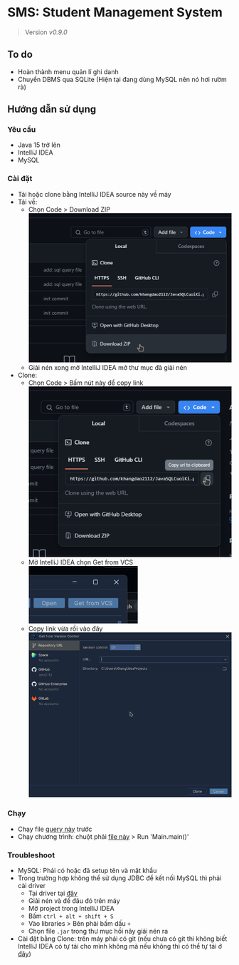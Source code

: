 # SMS: Student Management System
> Version *v0.9.0*

## To do
- Hoàn thành menu quản lí ghi danh
- Chuyển DBMS qua SQLite (Hiện tại đang dùng MySQL nên nó hơi rườm rà)

## Hướng dẫn sử dụng
### Yêu cầu
- Java 15 trở lên
- IntelliJ IDEA
- MySQL

### Cài đặt
- Tải hoặc clone bằng IntelliJ IDEA source này về máy
- Tải về:
  - Chọn Code > Download ZIP  
  ![](img/downloadzip.png)
  - Giải nén xong mở IntelliJ IDEA mở thư mục đã giải nén
- Clone:
  - Chọn Code > Bấm nút này để copy link  
  ![](img/clonerepo.png)
  - Mở IntelliJ IDEA chọn Get from VCS  
  ![](img/getfromvcs.png)
  - Copy link vừa rồi vào đây  
  ![](img/gitclone.png)

### Chạy
- Chạy file [query này](src/main/java/app/program/data/console.sql) trước
- Chạy chương trình: chuột phải [file này](src/main/java/app/Main.java) > Run 'Main.main()'
    
### Troubleshoot
- MySQL: Phải có hoặc đã setup tên và mật khẩu
- Trong trường hợp không thể sử dụng JDBC để kết nối MySQL thì phải cài driver
  - Tại driver tại [đây](https://cdn.mysql.com//Downloads/Connector-J/mysql-connector-j-8.4.0.zip)
  - Giải nén và để đâu đó trên máy
  - Mở project trong IntelliJ IDEA
  - Bấm `ctrl + alt + shift + S`
  - Vào libraries > Bên phải bấm dấu `+`
  - Chọn file `.jar` trong thư mục hồi nãy giải nén ra
- Cài đặt bằng Clone: trên máy phải có git (nếu chưa có git thì không biết IntelliJ IDEA có tự tải cho mình không mà nếu không thì có thể tự tải ở [đây](https://objects.githubusercontent.com/github-production-release-asset-2e65be/23216272/5f9e16a0-35b4-4c55-a28a-4405fe0e3346?X-Amz-Algorithm=AWS4-HMAC-SHA256&X-Amz-Credential=AKIAVCODYLSA53PQK4ZA%2F20240513%2Fus-east-1%2Fs3%2Faws4_request&X-Amz-Date=20240513T202203Z&X-Amz-Expires=300&X-Amz-Signature=65d9072eafe93512d0799e6f45d63e869c20a771de4325054646c2d5888ce8ea&X-Amz-SignedHeaders=host&actor_id=92587073&key_id=0&repo_id=23216272&response-content-disposition=attachment%3B%20filename%3DGit-2.45.0-64-bit.exe&response-content-type=application%2Foctet-stream))